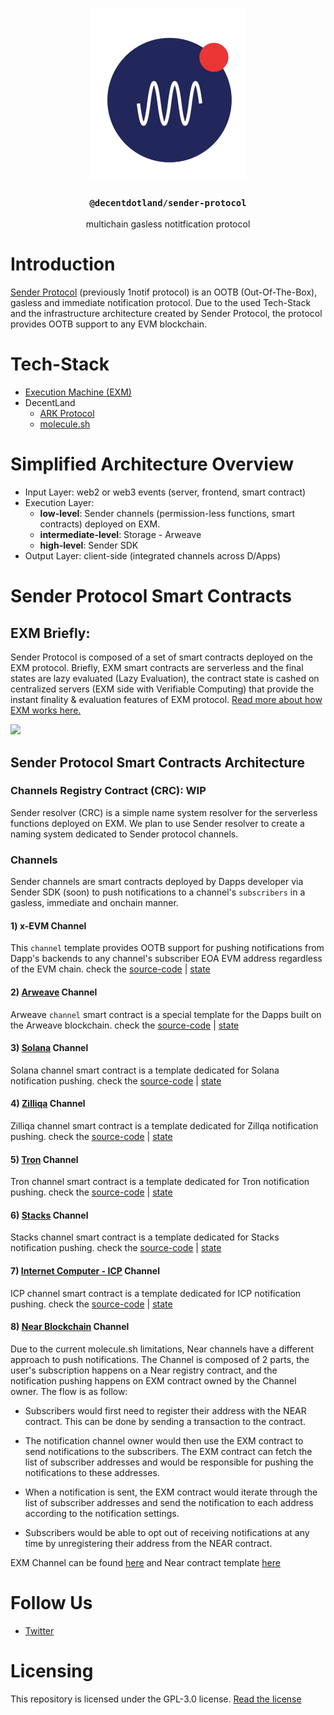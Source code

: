
<p align="center">
  <a href="http://sender.gg">
    <img src="./img/sender.png" height="275">
  </a>
  <h3 align="center"><code>@decentdotland/sender-protocol</code></h3>
  <p align="center">multichain gasless notitfication protocol</p>
</p>


Introduction
============

[Sender Protocol](http://sender.gg) (previously 1notif protocol) is an OOTB (Out-Of-The-Box), gasless and immediate notification protocol. Due to the used Tech-Stack and the infrastructure architecture created by Sender Protocol, the protocol provides OOTB support to any EVM blockchain.

Tech-Stack
==========

- [Execution Machine (EXM)](https://exm.dev)
- DecentLand
	- [ARK Protocol](https://ark.decent.land)
	- [molecule.sh](https://molecule.sh)

Simplified Architecture Overview
================================

- Input Layer: web2 or web3 events (server, frontend, smart contract)
- Execution Layer: 
	- **low-level**: Sender channels (permission-less functions, smart contracts) deployed on EXM.
	- **intermediate-level**: Storage - Arweave
	- **high-level**: Sender SDK
- Output Layer: client-side (integrated channels across D/Apps)

Sender Protocol Smart Contracts
======================
## EXM Briefly:
Sender Protocol is composed of a set of smart contracts deployed on the EXM protocol. Briefly, EXM smart contracts are serverless and the final states are lazy evaluated (Lazy Evaluation), the contract state is cashed on centralized servers (EXM side with Verifiable Computing) that provide the instant finality & evaluation features of EXM protocol. [Read more about how EXM works here.](https://communitylabs.medium.com/execution-machine-explained-b6ca32d884d1)

![](https://miro.medium.com/max/828/1*f4VCJAxmJgw87ZI2ClYsRw.webp)

## Sender Protocol Smart Contracts Architecture

### Channels Registry Contract (CRC): WIP
Sender resolver (CRC) is a simple name system resolver for the serverless functions deployed on EXM. We plan to use Sender resolver to create a naming system dedicated to Sender protocol channels. 

### Channels
Sender channels are smart contracts deployed by Dapps developer via Sender SDK (soon) to push notifications to a channel's `subscribers` in a gasless, immediate and onchain manner.

#### 1) x-EVM Channel
This `channel` template provides OOTB support for pushing notifications from Dapp's backends to any channel's subscriber EOA EVM address regardless of the EVM chain. check the [source-code](./contracts/source-codes/evm-channel.js) | [state](./contracts/states/evm-channel.json)

#### 2) [Arweave](https://arweave.org) Channel
Arweave `channel` smart contract is a special template for the Dapps built on the Arweave blockchain. check the [source-code](./contracts/source-codes/arweave-channel.js) | [state](./contracts/states/arweave-channel.json)

#### 3) [Solana](https://solana.com/) Channel
Solana channel smart contract is a template dedicated for Solana notification pushing. check the [source-code](./contracts/source-codes/sol-channel.js) | [state](./contracts/states/sol-channel.json)

#### 4) [Zilliqa](https://www.zilliqa.com/) Channel
Zilliqa channel smart contract is a template dedicated for Zillqa notification pushing. check the [source-code](./contracts/source-codes/zil-channel.js) | [state](./contracts/states/zil-channel.json)

#### 5) [Tron](https://tron.network/) Channel 
Tron channel smart contract is a template dedicated for Tron notification pushing. check the [source-code](./contracts/source-codes/trx-channel.js) | [state](./contracts/states/trx-channel.json)

#### 6) [Stacks](https://stacks.co/) Channel 
Stacks channel smart contract is a template dedicated for Stacks notification pushing. check the [source-code](./contracts/source-codes/stacks-channel.js) | [state](./contracts/states/stacks-channel.json)

#### 7) [Internet Computer - ICP](https://internetcomputer.org/) Channel 
ICP channel smart contract is a template dedicated for ICP notification pushing. check the [source-code](./contracts/source-codes/icp-channel.js) | [state](./contracts/states/icp-channel.json)

#### 8) [Near Blockchain](https://near.org) Channel
Due to the current molecule.sh limitations, Near channels have a different approach to push notifications. The Channel is composed of 2 parts, the user's subscription happens on a Near registry contract, and the notification pushing happens on EXM contract owned by the Channel owner. The flow is as follow:
* Subscribers would first need to register their address with the NEAR contract. This can be done by sending a transaction to the contract.
* The notification channel owner would then use the EXM contract to send notifications to the subscribers. The EXM contract can fetch the list of subscriber addresses and would be responsible for pushing the notifications to these addresses.
* When a notification is sent, the EXM contract would iterate through the list of subscriber addresses and send the notification to each address according to the notification settings.

* Subscribers would be able to opt out of receiving notifications at any time by unregistering their address from the NEAR contract.

EXM Channel can be found [here](./contracts/source-codes/near-channel.js) and Near contract template [here](./contracts/near-contracts/user-actions.ts)

Follow Us
=========
- [Twitter](https://twitter.com/1notif)

Licensing
=========
This repository is licensed under the GPL-3.0 license. [Read the license](./LICENSE)
